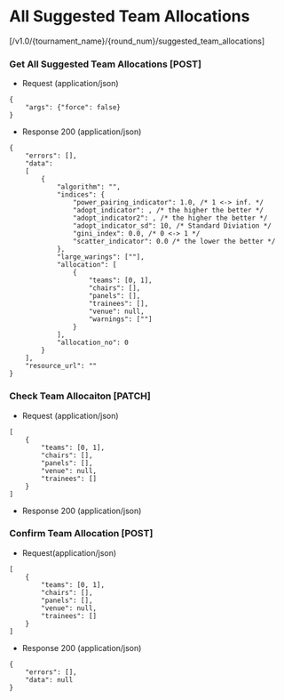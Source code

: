 # All Suggested Team Allocations 

[/v1.0/{tournament_name}/{round_num}/suggested_team_allocations]

### Get All Suggested Team Allocations [POST]

+ Request (application/json)
```
{
    "args": {"force": false}
}
```
+ Response 200 (application/json)
```
{
    "errors": [],
    "data":
    [
        {
            "algorithm": "",
            "indices": {
                "power_pairing_indicator": 1.0, /* 1 <-> inf. */
                "adopt_indicator": , /* the higher the better */
                "adopt_indicator2": , /* the higher the better */
                "adopt_indicator_sd": 10, /* Standard Diviation */
                "gini_index": 0.0, /* 0 <-> 1 */
                "scatter_indicator": 0.0 /* the lower the better */
            },
            "large_warings": [""],
            "allocation": [
                {
                    "teams": [0, 1],
                    "chairs": [],
                    "panels": [],
                    "trainees": [],
                    "venue": null,
                    "warnings": [""]
                }
            ],
            "allocation_no": 0
        }
    ],
    "resource_url": ""
}
```

### Check Team Allocaiton [PATCH]

+ Request (application/json)
```
[
    {
        "teams": [0, 1],
        "chairs": [],
        "panels": [],
        "venue": null,
        "trainees": []
    }
]
```
+ Response 200 (application/json)

### Confirm Team Allocation [POST]

+ Request(application/json)
```
[  
    {
        "teams": [0, 1],
        "chairs": [],
        "panels": [],
        "venue": null,
        "trainees": []
    }
]
```
+ Response 200 (application/json)
```
{
    "errors": [],
    "data": null
}
```